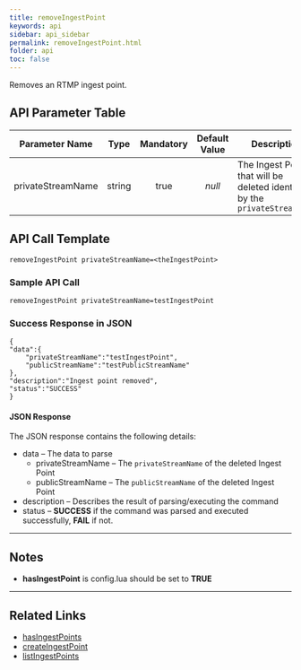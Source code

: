 ```yaml
---
title: removeIngestPoint
keywords: api
sidebar: api_sidebar
permalink: removeIngestPoint.html
folder: api
toc: false
---
```




Removes an RTMP ingest point.





## API Parameter Table

|  Parameter Name   |  Type  | Mandatory | Default Value | Description                              |
| :---------------: | :----: | :-------: | :-----------: | ---------------------------------------- |
| privateStreamName | string |   true    |    *null*     | The Ingest Point that will be deleted identified by the `privateStreamName` |



## API Call Template

``` 
removeIngestPoint privateStreamName=<theIngestPoint>
```



### Sample API Call

``` 
removeIngestPoint privateStreamName=testIngestPoint
```

### Success Response in JSON

``` 
{
"data":{
    "privateStreamName":"testIngestPoint",
    "publicStreamName":"testPublicStreamName"
},
"description":"Ingest point removed",
"status":"SUCCESS"
}
```



#### JSON Response

The JSON response contains the following details:

- data – The data to parse
  - privateStreamName – The `privateStreamName` of the deleted Ingest Point
  - publicStreamName – The `publicStreamName` of the deleted Ingest Point
- description – Describes the result of parsing/executing the command
- status – **SUCCESS** if the command was parsed and executed successfully, **FAIL** if not.

------

## Notes

- **hasIngestPoint** is config.lua should be set to **TRUE**


------

## Related Links

- [hasIngestPoints](userguide_configlua.html#hasingestpoints)
- [createIngestPoint](api_createIngestPoint.html)
- [listIngestPoints](api_listIngestPoints.html)